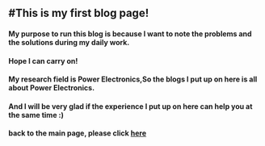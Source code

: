 #This is my first blog page!
---
#### My purpose to run this blog is because I want to note the problems and the solutions during my daily work.
#### Hope I can carry on!
#### My research field is Power Electronics,So the blogs I put up on here is all about Power Electronics.
#### And I will be very glad if the experience I put up on here can help you at the same time :)
#### back to the main page, please click [here](jhruan.github.io) 
